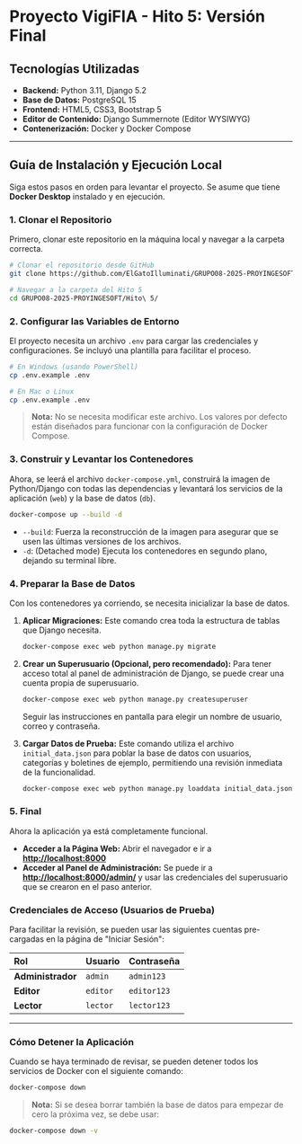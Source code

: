 
# Proyecto VigiFIA - Hito 5: Versión Final

## Tecnologías Utilizadas

- **Backend:** Python 3.11, Django 5.2
- **Base de Datos:** PostgreSQL 15
- **Frontend:** HTML5, CSS3, Bootstrap 5
- **Editor de Contenido:** Django Summernote (Editor WYSIWYG)
- **Contenerización:** Docker y Docker Compose

---

## Guía de Instalación y Ejecución Local

Siga estos pasos en orden para levantar el proyecto. Se asume que tiene **Docker Desktop** instalado y en ejecución.

### 1. Clonar el Repositorio

Primero, clonar este repositorio en la máquina local y navegar a la carpeta correcta.

```bash
# Clonar el repositorio desde GitHub
git clone https://github.com/ElGatoIlluminati/GRUPO08-2025-PROYINGESOFT.git

# Navegar a la carpeta del Hito 5
cd GRUPO08-2025-PROYINGESOFT/Hito\ 5/
````

### 2\. Configurar las Variables de Entorno

El proyecto necesita un archivo `.env` para cargar las credenciales y configuraciones. Se incluyó una plantilla para facilitar el proceso.

```bash
# En Windows (usando PowerShell)
cp .env.example .env

# En Mac o Linux
cp .env.example .env
```

> **Nota:** No se necesita modificar este archivo. Los valores por defecto están diseñados para funcionar con la configuración de Docker Compose.

### 3\. Construir y Levantar los Contenedores

Ahora, se leerá el archivo `docker-compose.yml`, construirá la imagen de Python/Django con todas las dependencias y levantará los servicios de la aplicación (`web`) y la base de datos (`db`).

```bash
docker-compose up --build -d
```

  - `--build`: Fuerza la reconstrucción de la imagen para asegurar que se usen las últimas versiones de los archivos.
  - `-d`: (Detached mode) Ejecuta los contenedores en segundo plano, dejando su terminal libre.

### 4\. Preparar la Base de Datos

Con los contenedores ya corriendo, se necesita inicializar la base de datos.

1.  **Aplicar Migraciones:** Este comando crea toda la estructura de tablas que Django necesita.

    ```bash
    docker-compose exec web python manage.py migrate
    ```

2.  **Crear un Superusuario (Opcional, pero recomendado):** Para tener acceso total al panel de administración de Django, se puede crear una cuenta propia de superusuario.

    ```bash
    docker-compose exec web python manage.py createsuperuser
    ```

    Seguir las instrucciones en pantalla para elegir un nombre de usuario, correo y contraseña.

3.  **Cargar Datos de Prueba:** Este comando utiliza el archivo `initial_data.json` para poblar la base de datos con usuarios, categorías y boletines de ejemplo, permitiendo una revisión inmediata de la funcionalidad.

    ```bash
    docker-compose exec web python manage.py loaddata initial_data.json
    ```

### 5\. Final

Ahora la aplicación ya está completamente funcional.

  - **Acceder a la Página Web:** Abrir el navegador e ir a **[http://localhost:8000](https://www.google.com/search?q=http://localhost:8000)**
  - **Acceder al Panel de Administración:** Se puede ir a **[http://localhost:8000/admin/](https://www.google.com/search?q=http://localhost:8000/admin/)** y usar las credenciales del superusuario que se crearon en el paso anterior.

### Credenciales de Acceso (Usuarios de Prueba)

Para facilitar la revisión, se pueden usar las siguientes cuentas pre-cargadas en la página de "Iniciar Sesión":

| Rol | Usuario | Contraseña |
| :--- | :--- | :--- |
| **Administrador** | `admin` | `admin123` |
| **Editor** | `editor` | `editor123` |
| **Lector** | `lector` | `lector123` |

-----

### Cómo Detener la Aplicación

Cuando se haya terminado de revisar, se pueden detener todos los servicios de Docker con el siguiente comando:

```bash
docker-compose down
```

> **Nota:** Si se desea borrar también la base de datos para empezar de cero la próxima vez, se debe usar:

```bash
docker-compose down -v
```
